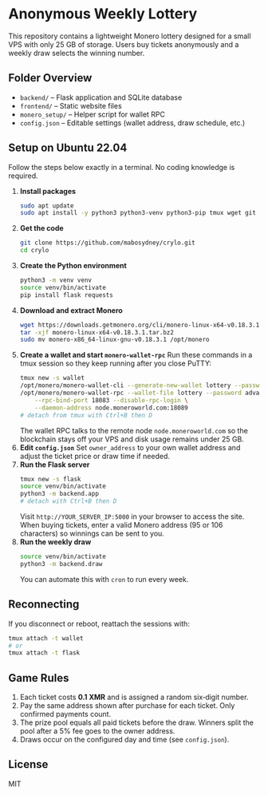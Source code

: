 # Anonymous Weekly Lottery

This repository contains a lightweight Monero lottery designed for a small VPS with only 25 GB of storage. Users buy tickets anonymously and a weekly draw selects the winning number.

## Folder Overview
- `backend/` – Flask application and SQLite database
- `frontend/` – Static website files
- `monero_setup/` – Helper script for wallet RPC
- `config.json` – Editable settings (wallet address, draw schedule, etc.)

## Setup on Ubuntu 22.04
Follow the steps below exactly in a terminal. No coding knowledge is required.

1. **Install packages**
   ```bash
   sudo apt update
   sudo apt install -y python3 python3-venv python3-pip tmux wget git
   ```
2. **Get the code**
   ```bash
   git clone https://github.com/mabosydney/crylo.git
   cd crylo
   ```
3. **Create the Python environment**
   ```bash
   python3 -m venv venv
   source venv/bin/activate
   pip install flask requests
   ```
4. **Download and extract Monero**
   ```bash
   wget https://downloads.getmonero.org/cli/monero-linux-x64-v0.18.3.1.tar.bz2
   tar -xjf monero-linux-x64-v0.18.3.1.tar.bz2
   sudo mv monero-x86_64-linux-gnu-v0.18.3.1 /opt/monero
   ```
5. **Create a wallet and start `monero-wallet-rpc`**
   Run these commands in a tmux session so they keep running after you close PuTTY:
   ```bash
   tmux new -s wallet
   /opt/monero/monero-wallet-cli --generate-new-wallet lottery --password advance
   /opt/monero/monero-wallet-rpc --wallet-file lottery --password advance \
       --rpc-bind-port 18083 --disable-rpc-login \
       --daemon-address node.moneroworld.com:18089
   # detach from tmux with Ctrl+B then D
   ```
   The wallet RPC talks to the remote node `node.moneroworld.com` so the blockchain stays off your VPS and disk usage remains under 25 GB.
6. **Edit `config.json`**
   Set `owner_address` to your own wallet address and adjust the ticket price or draw time if needed.
7. **Run the Flask server**
   ```bash
   tmux new -s flask
   source venv/bin/activate
   python3 -m backend.app
   # detach with Ctrl+B then D
   ```
   Visit `http://YOUR_SERVER_IP:5000` in your browser to access the site.
   When buying tickets, enter a valid Monero address (95 or 106 characters) so winnings can be sent to you.
8. **Run the weekly draw**
   ```bash
   source venv/bin/activate
   python3 -m backend.draw
   ```
   You can automate this with `cron` to run every week.

## Reconnecting
If you disconnect or reboot, reattach the sessions with:
```bash
tmux attach -t wallet
# or
tmux attach -t flask
```

## Game Rules
1. Each ticket costs **0.1 XMR** and is assigned a random six‑digit number.
2. Pay the same address shown after purchase for each ticket. Only confirmed payments count.
3. The prize pool equals all paid tickets before the draw. Winners split the pool after a 5% fee goes to the owner address.
4. Draws occur on the configured day and time (see `config.json`).

## License
MIT
